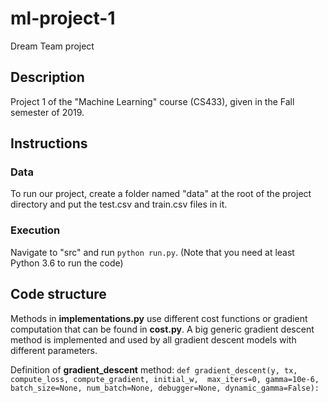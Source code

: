 # ml-project-1
Dream Team project

## Description 
Project 1 of the "Machine Learning" course (CS433), given in the Fall semester of 2019.

## Instructions

### Data

To run our project, create a folder named "data" at the root of the project directory and put the test.csv and train.csv files in it.

### Execution

Navigate to "src" and run ```python run.py```. (Note that you need at least Python 3.6 to run the code)

## Code structure

Methods in **implementations.py** use different cost functions or gradient computation that can be found in **cost.py**. A big generic gradient descent method is implemented and used by all gradient descent models with different parameters.

Definition of **gradient_descent** method:
``
def gradient_descent(y, tx, compute_loss, compute_gradient, initial_w, 
                     max_iters=0, gamma=10e-6, batch_size=None, num_batch=None, debugger=None, dynamic_gamma=False):
``
